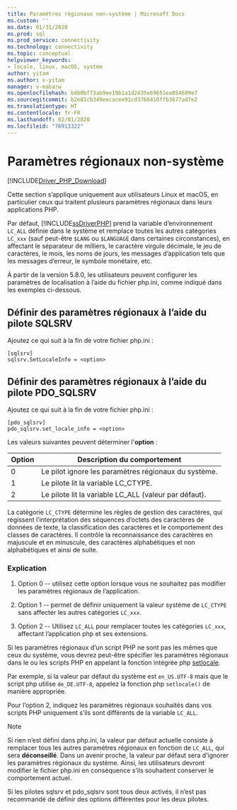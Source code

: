 ```yaml
---
title: Paramètres régionaux non-système | Microsoft Docs
ms.custom: ''
ms.date: 01/31/2020
ms.prod: sql
ms.prod_service: connectivity
ms.technology: connectivity
ms.topic: conceptual
helpviewer_keywords:
- locale, linux, macOS, system
author: yitam
ms.author: v-yitam
manager: v-mabarw
ms.openlocfilehash: bd60bff3ab9ee19b1a1d2435e69651ea054689e7
ms.sourcegitcommit: b2e81cb349eecacee91cd3766410ffb3677ad7e2
ms.translationtype: HT
ms.contentlocale: fr-FR
ms.lasthandoff: 02/01/2020
ms.locfileid: "76913322"
---
```

# <a name="non-system-locale-settings"></a>Paramètres régionaux non-système
[!INCLUDE[Driver_PHP_Download](../../includes/driver_php_download.md)]

Cette section s’applique uniquement aux utilisateurs Linux et macOS, en particulier ceux qui traitent plusieurs paramètres régionaux dans leurs applications PHP.

Par défaut, [!INCLUDE[ssDriverPHP](../../includes/ssdriverphp_md.md)] prend la variable d’environnement `LC_ALL` définie dans le système et remplace toutes les autres catégories `LC_xxx` (sauf peut-être `$LANG` ou `$LANGUAGE` dans certaines circonstances), en affectant le séparateur de milliers, le caractère virgule décimale, le jeu de caractères, le mois, les noms de jours, les messages d’application tels que les messages d’erreur, le symbole monétaire, etc.

À partir de la version 5.8.0, les utilisateurs peuvent configurer les paramètres de localisation à l’aide du fichier php.ini, comme indiqué dans les exemples ci-dessous.

## <a name="set-locale-info-using-the-sqlsrv-driver"></a>Définir des paramètres régionaux à l’aide du pilote SQLSRV  
Ajoutez ce qui suit à la fin de votre fichier php.ini :
  
```  
[sqlsrv]  
sqlsrv.SetLocaleInfo = <option>
```  
  
## <a name="set-locale-info-using-the-pdo_sqlsrv-driver"></a>Définir des paramètres régionaux à l’aide du pilote PDO_SQLSRV  
Ajoutez ce qui suit à la fin de votre fichier php.ini :
  
```  
[pdo_sqlsrv]  
pdo_sqlsrv.set_locale_info = <option>
```  
  
Les valeurs suivantes peuvent déterminer l'**option** :  
  
|Option|Description du comportement|
|---------|---------------|
|0|Le pilot ignore les paramètres régionaux du système.|
|1|Le pilote lit la variable LC_CTYPE.|
|2|Le pilote lit la variable LC_ALL (valeur par défaut).|
  

La catégorie `LC_CTYPE` détermine les règles de gestion des caractères, qui régissent l’interprétation des séquences d’octets des caractères de données de texte, la classification des caractères et le comportement des classes de caractères. Il contrôle la reconnaissance des caractères en majuscule et en minuscule, des caractères alphabétiques et non alphabétiques et ainsi de suite.

### <a name="explanation"></a>Explication

1. Option 0 -- utilisez cette option lorsque vous ne souhaitez pas modifier les paramètres régionaux de l’application.

1. Option 1 -- permet de définir uniquement la valeur système de `LC_CTYPE` sans affecter les autres catégories `LC_xxx`.

1. Option 2 -- Utilisez `LC_ALL` pour remplacer toutes les catégories `LC_xxx`, affectant l’application php et ses extensions.

Si les paramètres régionaux d’un script PHP ne sont pas les mêmes que ceux du système, vous devrez peut-être spécifier les paramètres régionaux dans le ou les scripts PHP en appelant la fonction intégrée php [setlocale](https://www.php.net/manual/en/function.setlocale.php). 

Par exemple, si la valeur par défaut du système est `en_US.UTF-8` mais que le script php utilise `de_DE.UTF-8`, appelez la fonction php `setlocale()` de manière appropriée.

Pour l’option 2, indiquez les paramètres régionaux souhaités dans vos scripts PHP uniquement s’ils sont différents de la variable `LC_ALL`.

> [!NOTE]
> Si rien n’est défini dans php.ini, la valeur par défaut actuelle consiste à remplacer tous les autres paramètres régionaux en fonction de `LC_ALL`, qui sera **déconseillé**. Dans un avenir proche, la valeur par défaut sera d’ignorer les paramètres régionaux du système. Ainsi, les utilisateurs devront modifier le fichier php.ini en conséquence s’ils souhaitent conserver le comportement actuel.

Si les pilotes sqlsrv et pdo_sqlsrv sont tous deux activés, il n’est pas recommandé de définir des options différentes pour les deux pilotes.